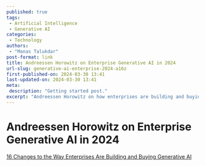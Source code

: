 ```yaml
---
published: true
tags:
 - Artificial Intelligence
 - Generative AI
categories:
 - Technology
authors:
 - "Manas Talukdar"
post-format: link
title: Andreessen Horowitz on Enterprise Generative AI in 2024
url-slug: generative-ai-enterprise-2024-a16z
first-published-on: 2024-03-30 13:41
last-updated-on: 2024-03-30 13:41
meta:
 description: "Getting started post."
excerpt: "Andreessen Horowitz on how enterprises are building and buying Generative AI in 2024"
---
```


# Andreessen Horowitz on Enterprise Generative AI in 2024

[16 Changes to the Way Enterprises Are Building and Buying Generative AI](https://a16z.com/generative-ai-enterprise-2024/)
